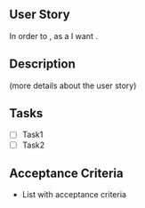 ## User Story
In order to <business value>, as a <role> I want <solution>.

## Description
(more details about the user story)

## Tasks
* [ ] Task1
* [ ] Task2

## Acceptance Criteria
* List with acceptance criteria
